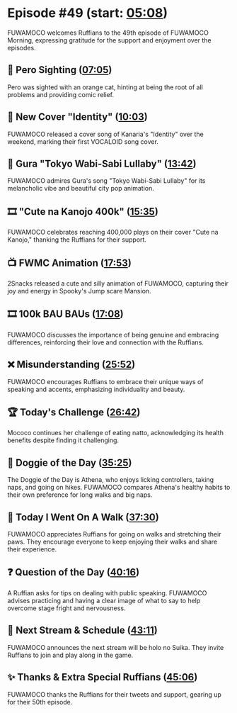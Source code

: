 # Episode #49 (start: [05:08](https://youtu.be/6wfIKjnYxwQ?t=05m08s))

FUWAMOCO welcomes Ruffians to the 49th episode of FUWAMOCO Morning, expressing gratitude for the support and enjoyment over the episodes.

## 👀 Pero Sighting ([07:05](https://youtu.be/6wfIKjnYxwQ?t=07m05s))

Pero was sighted with an orange cat, hinting at being the root of all problems and providing comic relief.

## 🎤 New Cover "Identity" ([10:03](https://youtu.be/6wfIKjnYxwQ?t=10m03s))

FUWAMOCO released a cover song of Kanaria's "Identity" over the weekend, marking their first VOCALOID song cover.

## 🔱 Gura "Tokyo Wabi-Sabi Lullaby" ([13:42](https://youtu.be/6wfIKjnYxwQ?t=13m42s))

FUWAMOCO admires Gura's song "Tokyo Wabi-Sabi Lullaby" for its melancholic vibe and beautiful city pop animation.

## 🎞️ "Cute na Kanojo 400k" ([15:35](https://youtu.be/6wfIKjnYxwQ?t=15m35s))

FUWAMOCO celebrates reaching 400,000 plays on their cover "Cute na Kanojo," thanking the Ruffians for their support.

## 📺 FWMC Animation ([17:53](https://youtu.be/6wfIKjnYxwQ?t=17m53s))

2Snacks released a cute and silly animation of FUWAMOCO, capturing their joy and energy in Spooky's Jump scare Mansion.

## 🎞️ 100k BAU BAUs ([17:08](https://youtu.be/6wfIKjnYxwQ?t=17m08s))

FUWAMOCO discusses the importance of being genuine and embracing differences, reinforcing their love and connection with the Ruffians.

## ❌ Misunderstanding ([25:52](https://youtu.be/6wfIKjnYxwQ?t=25m52s))

FUWAMOCO encourages Ruffians to embrace their unique ways of speaking and accents, emphasizing individuality and beauty.

## 🏆 Today's Challenge ([26:42](https://youtu.be/6wfIKjnYxwQ?t=26m42s))

Mococo continues her challenge of eating natto, acknowledging its health benefits despite finding it challenging.

## 🐶 Doggie of the Day ([35:25](https://youtu.be/6wfIKjnYxwQ?t=35m25s))

The Doggie of the Day is Athena, who enjoys licking controllers, taking naps, and going on hikes. FUWAMOCO compares Athena's healthy habits to their own preference for long walks and big naps.

## 🚶 Today I Went On A Walk ([37:30](https://youtu.be/6wfIKjnYxwQ?t=37m30s))

FUWAMOCO appreciates Ruffians for going on walks and stretching their paws. They encourage everyone to keep enjoying their walks and share their experience.

## ❓ Question of the Day ([40:16](https://youtu.be/6wfIKjnYxwQ?t=40m16s))

A Ruffian asks for tips on dealing with public speaking. FUWAMOCO advises practicing and having a clear image of what to say to help overcome stage fright and nervousness.

## 📅 Next Stream & Schedule ([43:11](https://youtu.be/6wfIKjnYxwQ?t=43m11s))

FUWAMOCO announces the next stream will be holo no Suika. They invite Ruffians to join and play along in the game​​.

## ✨ Thanks & Extra Special Ruffians ([45:06](https://youtu.be/6wfIKjnYxwQ?t=45m06s))

FUWAMOCO thanks the Ruffians for their tweets and support, gearing up for their 50th episode.
